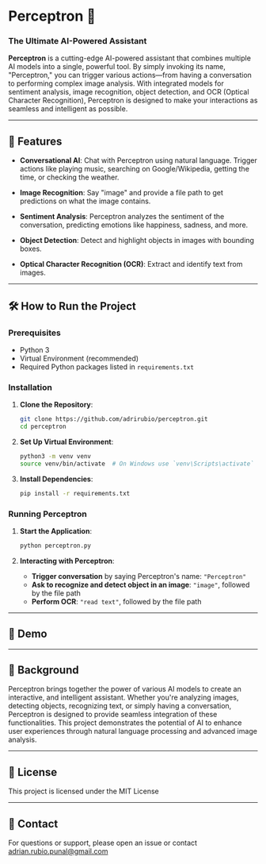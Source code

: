 # Perceptron 🧠

### The Ultimate AI-Powered Assistant

**Perceptron** is a cutting-edge AI-powered assistant that combines multiple AI models into a single, powerful tool. By simply invoking its name, "Perceptron," you can trigger various actions—from having a conversation to performing complex image analysis. With integrated models for sentiment analysis, image recognition, object detection, and OCR (Optical Character Recognition), Perceptron is designed to make your interactions as seamless and intelligent as possible.

---

## 🚀 Features

- **Conversational AI**: Chat with Perceptron using natural language. Trigger actions like playing music, searching on Google/Wikipedia, getting the time, or checking the weather.
  
- **Image Recognition**: Say "image" and provide a file path to get predictions on what the image contains.

- **Sentiment Analysis**: Perceptron analyzes the sentiment of the conversation, predicting emotions like happiness, sadness, and more.

- **Object Detection**: Detect and highlight objects in images with bounding boxes.

- **Optical Character Recognition (OCR)**: Extract and identify text from images.

---

## 🛠️ How to Run the Project

### Prerequisites

- Python 3
- Virtual Environment (recommended)
- Required Python packages listed in `requirements.txt`

### Installation

1. **Clone the Repository**:
    ```bash
    git clone https://github.com/adrirubio/perceptron.git
    cd perceptron
    ```

2. **Set Up Virtual Environment**:
    ```bash
    python3 -m venv venv
    source venv/bin/activate  # On Windows use `venv\Scripts\activate`
    ```

3. **Install Dependencies**:
    ```bash
    pip install -r requirements.txt
    ```

### Running Perceptron

1. **Start the Application**:
    ```bash
    python perceptron.py
    ```

2. **Interacting with Perceptron**:
   - **Trigger conversation** by saying Perceptron's name: `"Perceptron"`
   - **Ask to recognize and detect object in an image**: `"image"`, followed by the file path
   - **Perform OCR**: `"read text"`, followed by the file path

---

## 🎥 Demo



---

## 📖 Background

Perceptron brings together the power of various AI models to create an interactive, and intelligent assistant. Whether you're analyzing images, detecting objects, recognizing text, or simply having a conversation, Perceptron is designed to provide seamless integration of these functionalities. This project demonstrates the potential of AI to enhance user experiences through natural language processing and advanced image analysis.

---

## 📄 License

This project is licensed under the MIT License

---

## 🤝 Contact
For questions or support, please open an issue or contact adrian.rubio.punal@gmail.com
